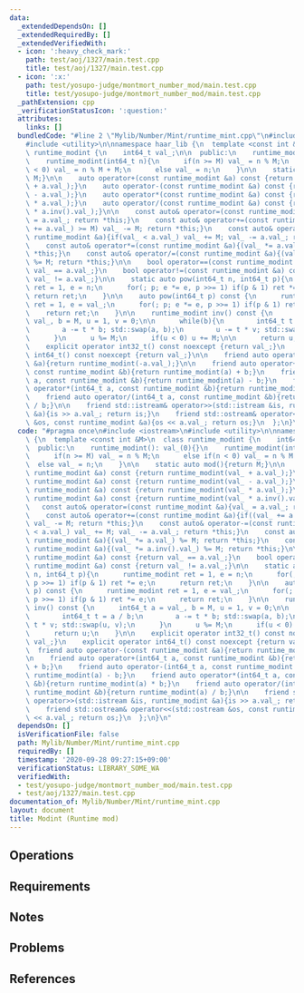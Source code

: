 ```yaml
---
data:
  _extendedDependsOn: []
  _extendedRequiredBy: []
  _extendedVerifiedWith:
  - icon: ':heavy_check_mark:'
    path: test/aoj/1327/main.test.cpp
    title: test/aoj/1327/main.test.cpp
  - icon: ':x:'
    path: test/yosupo-judge/montmort_number_mod/main.test.cpp
    title: test/yosupo-judge/montmort_number_mod/main.test.cpp
  _pathExtension: cpp
  _verificationStatusIcon: ':question:'
  attributes:
    links: []
  bundledCode: "#line 2 \"Mylib/Number/Mint/runtime_mint.cpp\"\n#include <iostream>\n\
    #include <utility>\n\nnamespace haar_lib {\n  template <const int &M>\n  class\
    \ runtime_modint {\n    int64_t val_;\n\n  public:\n    runtime_modint(): val_(0){}\n\
    \    runtime_modint(int64_t n){\n      if(n >= M) val_ = n % M;\n      else if(n\
    \ < 0) val_ = n % M + M;\n      else val_ = n;\n    }\n\n    static auto mod(){return\
    \ M;}\n\n    auto operator+(const runtime_modint &a) const {return runtime_modint(val_\
    \ + a.val_);}\n    auto operator-(const runtime_modint &a) const {return runtime_modint(val_\
    \ - a.val_);}\n    auto operator*(const runtime_modint &a) const {return runtime_modint(val_\
    \ * a.val_);}\n    auto operator/(const runtime_modint &a) const {return runtime_modint(val_\
    \ * a.inv().val_);}\n\n    const auto& operator=(const runtime_modint &a){val_\
    \ = a.val_; return *this;}\n    const auto& operator+=(const runtime_modint &a){if((val_\
    \ += a.val_) >= M) val_ -= M; return *this;}\n    const auto& operator-=(const\
    \ runtime_modint &a){if(val_ < a.val_) val_ += M; val_ -= a.val_; return *this;}\n\
    \    const auto& operator*=(const runtime_modint &a){(val_ *= a.val_) %= M; return\
    \ *this;}\n    const auto& operator/=(const runtime_modint &a){(val_ *= a.inv().val_)\
    \ %= M; return *this;}\n\n    bool operator==(const runtime_modint &a) const {return\
    \ val_ == a.val_;}\n    bool operator!=(const runtime_modint &a) const {return\
    \ val_ != a.val_;}\n\n    static auto pow(int64_t n, int64_t p){\n      runtime_modint\
    \ ret = 1, e = n;\n      for(; p; e *= e, p >>= 1) if(p & 1) ret *= e;\n     \
    \ return ret;\n    }\n\n    auto pow(int64_t p) const {\n      runtime_modint\
    \ ret = 1, e = val_;\n      for(; p; e *= e, p >>= 1) if(p & 1) ret *= e;\n  \
    \    return ret;\n    }\n\n    runtime_modint inv() const {\n      int64_t a =\
    \ val_, b = M, u = 1, v = 0;\n\n      while(b){\n        int64_t t = a / b;\n\
    \        a -= t * b; std::swap(a, b);\n        u -= t * v; std::swap(u, v);\n\
    \      }\n      u %= M;\n      if(u < 0) u += M;\n\n      return u;\n    }\n\n\
    \    explicit operator int32_t() const noexcept {return val_;}\n    explicit operator\
    \ int64_t() const noexcept {return val_;}\n\n    friend auto operator-(const runtime_modint\
    \ &a){return runtime_modint(-a.val_);}\n\n    friend auto operator+(int64_t a,\
    \ const runtime_modint &b){return runtime_modint(a) + b;}\n    friend auto operator-(int64_t\
    \ a, const runtime_modint &b){return runtime_modint(a) - b;}\n    friend auto\
    \ operator*(int64_t a, const runtime_modint &b){return runtime_modint(a) * b;}\n\
    \    friend auto operator/(int64_t a, const runtime_modint &b){return runtime_modint(a)\
    \ / b;}\n\n    friend std::istream& operator>>(std::istream &is, runtime_modint\
    \ &a){is >> a.val_; return is;}\n    friend std::ostream& operator<<(std::ostream\
    \ &os, const runtime_modint &a){os << a.val_; return os;}\n  };\n}\n"
  code: "#pragma once\n#include <iostream>\n#include <utility>\n\nnamespace haar_lib\
    \ {\n  template <const int &M>\n  class runtime_modint {\n    int64_t val_;\n\n\
    \  public:\n    runtime_modint(): val_(0){}\n    runtime_modint(int64_t n){\n\
    \      if(n >= M) val_ = n % M;\n      else if(n < 0) val_ = n % M + M;\n    \
    \  else val_ = n;\n    }\n\n    static auto mod(){return M;}\n\n    auto operator+(const\
    \ runtime_modint &a) const {return runtime_modint(val_ + a.val_);}\n    auto operator-(const\
    \ runtime_modint &a) const {return runtime_modint(val_ - a.val_);}\n    auto operator*(const\
    \ runtime_modint &a) const {return runtime_modint(val_ * a.val_);}\n    auto operator/(const\
    \ runtime_modint &a) const {return runtime_modint(val_ * a.inv().val_);}\n\n \
    \   const auto& operator=(const runtime_modint &a){val_ = a.val_; return *this;}\n\
    \    const auto& operator+=(const runtime_modint &a){if((val_ += a.val_) >= M)\
    \ val_ -= M; return *this;}\n    const auto& operator-=(const runtime_modint &a){if(val_\
    \ < a.val_) val_ += M; val_ -= a.val_; return *this;}\n    const auto& operator*=(const\
    \ runtime_modint &a){(val_ *= a.val_) %= M; return *this;}\n    const auto& operator/=(const\
    \ runtime_modint &a){(val_ *= a.inv().val_) %= M; return *this;}\n\n    bool operator==(const\
    \ runtime_modint &a) const {return val_ == a.val_;}\n    bool operator!=(const\
    \ runtime_modint &a) const {return val_ != a.val_;}\n\n    static auto pow(int64_t\
    \ n, int64_t p){\n      runtime_modint ret = 1, e = n;\n      for(; p; e *= e,\
    \ p >>= 1) if(p & 1) ret *= e;\n      return ret;\n    }\n\n    auto pow(int64_t\
    \ p) const {\n      runtime_modint ret = 1, e = val_;\n      for(; p; e *= e,\
    \ p >>= 1) if(p & 1) ret *= e;\n      return ret;\n    }\n\n    runtime_modint\
    \ inv() const {\n      int64_t a = val_, b = M, u = 1, v = 0;\n\n      while(b){\n\
    \        int64_t t = a / b;\n        a -= t * b; std::swap(a, b);\n        u -=\
    \ t * v; std::swap(u, v);\n      }\n      u %= M;\n      if(u < 0) u += M;\n\n\
    \      return u;\n    }\n\n    explicit operator int32_t() const noexcept {return\
    \ val_;}\n    explicit operator int64_t() const noexcept {return val_;}\n\n  \
    \  friend auto operator-(const runtime_modint &a){return runtime_modint(-a.val_);}\n\
    \n    friend auto operator+(int64_t a, const runtime_modint &b){return runtime_modint(a)\
    \ + b;}\n    friend auto operator-(int64_t a, const runtime_modint &b){return\
    \ runtime_modint(a) - b;}\n    friend auto operator*(int64_t a, const runtime_modint\
    \ &b){return runtime_modint(a) * b;}\n    friend auto operator/(int64_t a, const\
    \ runtime_modint &b){return runtime_modint(a) / b;}\n\n    friend std::istream&\
    \ operator>>(std::istream &is, runtime_modint &a){is >> a.val_; return is;}\n\
    \    friend std::ostream& operator<<(std::ostream &os, const runtime_modint &a){os\
    \ << a.val_; return os;}\n  };\n}\n"
  dependsOn: []
  isVerificationFile: false
  path: Mylib/Number/Mint/runtime_mint.cpp
  requiredBy: []
  timestamp: '2020-09-28 09:27:15+09:00'
  verificationStatus: LIBRARY_SOME_WA
  verifiedWith:
  - test/yosupo-judge/montmort_number_mod/main.test.cpp
  - test/aoj/1327/main.test.cpp
documentation_of: Mylib/Number/Mint/runtime_mint.cpp
layout: document
title: Modint (Runtime mod)
---
```


## Operations

## Requirements

## Notes

## Problems

## References
